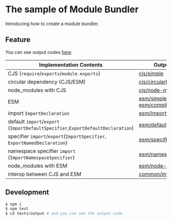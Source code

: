 # The sample of Module Bundler

Introducing how to create a module bundler.

## Feature

You can see output codes [here](./tests/output).

| Implementation Contents                                                         | Output Code                                                                                                  |
| ------------------------------------------------------------------------------- | ------------------------------------------------------------------------------------------------------------ |
| CJS (`require`/`exports`/`module.exports`)                                      | [cjs/simple](./tests/output/cjs/simple/main.js)                                                              |
| circular dependency (CJS/ESM)                                                   | [cjs/circularDependency](./tests/output/cjs/circularDependency/main.js)                                      |
| node_modules with CJS                                                           | [cjs/node-modules](./tests/output/cjs/node-modules/main.js)                                                  |
| ESM                                                                             | [esm/simple](./tests/output/esm/simple/main.js), [esm/complication](./tests/output/esm/complication/main.js) |
| import `ImportDeclaration`                                                      | [esm/import](./tests/output/esm/import/main.js)                                                              |
| default `import`/`export` (`ImportDefaultSpecifier`,`ExportDefaultDeclaration`) | [esm/default](./tests/output/esm/default/main.js)                                                            |
| specifier `import`/`export`(`ImportSpecifier`, `ExportNamedDeclaration`)        | [esm/specifier](./tests/output/esm/specifier/main.js)                                                        |
| namespace specifier `import` (`ImportNamespaceSpecifier`)                       | [esm/namespaceSpecifier](./tests/output/esm/namespaceSpecifier/main.js)                                      |
| node_modules with ESM                                                           | [esm/node-modules](./tests/output/esm/node-modules/main.js)                                                  |
| interop between CJS and ESM                                                     | [common/interop](./tests/output/common/interop/main.js)                                                      |

## Development

```sh
$ npm i
$ npm test
$ cd tests/output # and you can see the output code
```
